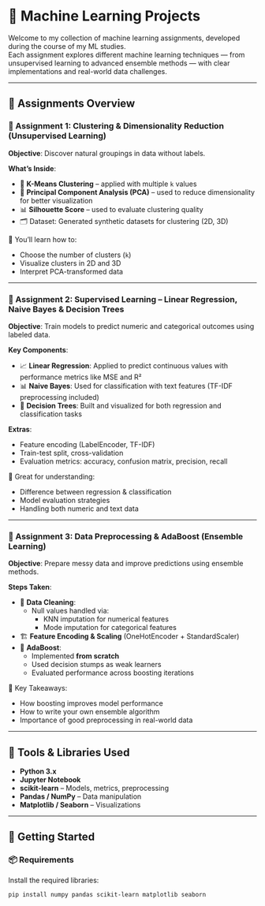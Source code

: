# 🤖 Machine Learning Projects

Welcome to my collection of machine learning assignments, developed during the course of my ML studies.  
Each assignment explores different machine learning techniques — from unsupervised learning to advanced ensemble methods — with clear implementations and real-world data challenges.

---

## 📂 Assignments Overview

### 📁 Assignment 1: Clustering & Dimensionality Reduction (Unsupervised Learning)

**Objective**: Discover natural groupings in data without labels.

**What’s Inside**:
- 🧪 **K-Means Clustering** – applied with multiple `k` values
- 📐 **Principal Component Analysis (PCA)** – used to reduce dimensionality for better visualization
- 📊 **Silhouette Score** – used to evaluate clustering quality
- 🗂️ Dataset: Generated synthetic datasets for clustering (2D, 3D)

📌 You’ll learn how to:
- Choose the number of clusters (`k`)
- Visualize clusters in 2D and 3D
- Interpret PCA-transformed data

---

### 📁 Assignment 2: Supervised Learning – Linear Regression, Naive Bayes & Decision Trees

**Objective**: Train models to predict numeric and categorical outcomes using labeled data.

**Key Components**:
- 📈 **Linear Regression**: Applied to predict continuous values with performance metrics like MSE and R²
- 📊 **Naive Bayes**: Used for classification with text features (TF-IDF preprocessing included)
- 🌳 **Decision Trees**: Built and visualized for both regression and classification tasks

**Extras**:
- Feature encoding (LabelEncoder, TF-IDF)
- Train-test split, cross-validation
- Evaluation metrics: accuracy, confusion matrix, precision, recall

📌 Great for understanding:
- Difference between regression & classification
- Model evaluation strategies
- Handling both numeric and text data

---

### 📁 Assignment 3: Data Preprocessing & AdaBoost (Ensemble Learning)

**Objective**: Prepare messy data and improve predictions using ensemble methods.

**Steps Taken**:
- 🧹 **Data Cleaning**:
  - Null values handled via:
    - KNN imputation for numerical features
    - Mode imputation for categorical features
- 🏗️ **Feature Encoding & Scaling** (OneHotEncoder + StandardScaler)
- 🚀 **AdaBoost**:
  - Implemented **from scratch**
  - Used decision stumps as weak learners
  - Evaluated performance across boosting iterations

📌 Key Takeaways:
- How boosting improves model performance
- How to write your own ensemble algorithm
- Importance of good preprocessing in real-world data

---

## 🧠 Tools & Libraries Used

- **Python 3.x**
- **Jupyter Notebook**
- **scikit-learn** – Models, metrics, preprocessing
- **Pandas / NumPy** – Data manipulation
- **Matplotlib / Seaborn** – Visualizations

---

## 🚀 Getting Started

### 📦 Requirements

Install the required libraries:

```bash
pip install numpy pandas scikit-learn matplotlib seaborn
